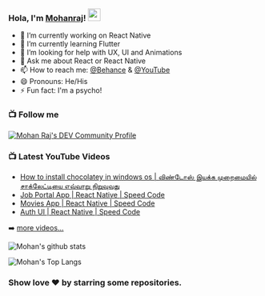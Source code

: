### Hola, I'm [Mohanraj](https://github.com/moaj257/)! <img src="https://media.giphy.com/media/hvRJCLFzcasrR4ia7z/giphy.gif" width="25px">
- 🔭 I’m currently working on React Native
- 🌱 I’m currently learning Flutter
- 🤔 I’m looking for help with UX, UI and Animations
- 💬 Ask me about React or React Native
- 📫 How to reach me: [@Behance](https://www.behance.net/moaj257) & [@YouTube](https://www.youtube.com/channel/UCUY3TfO8urllfwV5KIHI7ZQ)
- 😄 Pronouns: He/His
- ⚡ Fun fact: I'm a psycho!

### 📺 Follow me
[![Mohan Raj's DEV Community Profile](https://d2fltix0v2e0sb.cloudfront.net/dev-badge.svg)](https://dev.to/moaj257)

### 📺 Latest YouTube Videos
<!-- YOUTUBE:START -->
- [How to install chocolatey in windows os | விண்டோஸ் இயக்க முறைமையில் சாக்லேட்டியை எவ்வாறு நிறுவுவது](https://www.youtube.com/watch?v=xDs73jHrevE)
- [Job Portal App | React Native | Speed Code](https://www.youtube.com/watch?v=DGFN7JS-LEo)
- [Movies App | React Native | Speed Code](https://www.youtube.com/watch?v=YzdDdIsa2s4)
- [Auth UI | React Native | Speed Code](https://www.youtube.com/watch?v=AcoIu1iBsBA)
<!-- YOUTUBE:END -->

➡️ [more videos...](https://www.youtube.com/channel/UCUY3TfO8urllfwV5KIHI7ZQ)

![Mohan's github stats](https://github-readme-stats.vercel.app/api?username=moaj257&count_private=true&hide_border=true&show_icons=true&include_all_commits=true&tme=d5as5da4sd45as54das54d54as5d4as54d)

![Mohan's Top Langs](https://github-readme-stats.vercel.app/api/top-langs/?username=moaj257&layout=compact&count_private=true&hide_border=true&show_icons=true&include_all_commits=true)
### Show love :heart: by starring some repositories.
